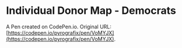 # Individual Donor Map - Democrats

A Pen created on CodePen.io. Original URL: [https://codepen.io/pyrografix/pen/VoMYJX](https://codepen.io/pyrografix/pen/VoMYJX).

